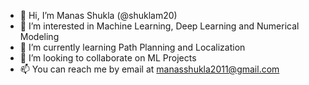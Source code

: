 - 👋 Hi, I’m Manas Shukla (@shuklam20)
- 👀 I’m interested in Machine Learning, Deep Learning and Numerical Modeling
- 🌱 I’m currently learning Path Planning and Localization
- 💞️ I’m looking to collaborate on ML Projects
- 📫 You can reach me by email at manasshukla2011@gmail.com

<!---
shuklam20/shuklam20 is a ✨ special ✨ repository because its `README.md` (this file) appears on your GitHub profile.
You can click the Preview link to take a look at your changes.
--->
